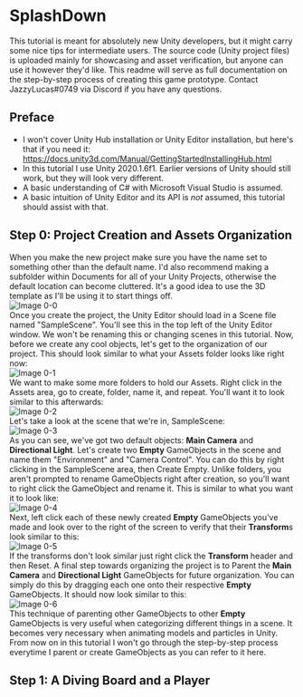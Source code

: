 # SplashDown
This tutorial is meant for absolutely new Unity developers, but it might carry some nice tips for intermediate users.
The source code (Unity project files) is uploaded mainly for showcasing and asset verification, but anyone can use it however they'd like.
This readme will serve as full documentation on the step-by-step process of creating this game prototype.
Contact JazzyLucas#0749 via Discord if you have any questions.

## Preface
* I won't cover Unity Hub installation or Unity Editor installation, but here's that if you need it: https://docs.unity3d.com/Manual/GettingStartedInstallingHub.html
* In this tutorial I use Unity 2020.1.6f1. Earlier versions of Unity should still work, but they will look very different.
* A basic understanding of C# with Microsoft Visual Studio is assumed.
* A basic intuition of Unity Editor and its API is *not* assumed, this tutorial should assist with that.

## Step 0: Project Creation and Assets Organization
When you make the new project make sure you have the name set to something other than the default name. I'd also recommend making a subfolder within Documents for all of your Unity Projects, otherwise the default location can become cluttered. It's a good idea to use the 3D template as I'll be using it to start things off.<br />
![Image 0-0](https://i.imgur.com/BVhjljQ.png)<br/>
Once you create the project, the Unity Editor should load in a Scene file named "SampleScene". You'll see this in the top left of the Unity Editor window. We won't be renaming this or changing scenes in this tutorial.
Now, before we create any cool objects, let's get to the organization of our project. This should look similar to what your Assets folder looks like right now:<br />
![Image  0-1](https://i.imgur.com/LBS8uZZ.png)<br/>
We want to make some more folders to hold our Assets. Right click in the Assets area, go to create, folder, name it, and repeat. You'll want it to look similar to this afterwards:<br/>
![Image  0-2](https://i.imgur.com/SXDkq16.png)<br/>
Let's take a look at the scene that we're in, SampleScene:<br />
![Image  0-3](https://i.imgur.com/ZIREclE.png)<br/>
As you can see, we've got two default objects: **Main Camera** and **Directional Light**. Let's create two **Empty** GameObjects in the scene and name them "Environment" and "Camera Control". You can do this by right clicking in the SampleScene area, then Create Empty. Unlike folders, you aren't prompted to rename GameObjects right after creation, so you'll want to right click the GameObject and rename it. This is similar to what you want it to look like:<br />
![Image  0-4](https://i.imgur.com/gKuUNm4.png)<br/>
Next, left click each of these newly created **Empty** GameObjects you've made and look over to the right of the screen to verify that their **Transform**s look similar to this:<br/>
![Image  0-5](https://i.imgur.com/JZemeYe.png)<br/>
If the transforms don't look similar just right click the **Transform** header and then Reset.
A final step towards organizing the project is to Parent the **Main Camera** and **Directional Light** GameObjects for future organization. You can simply do this by dragging each one onto their respective **Empty** GameObjects. It should now look similar to this:<br />
![Image  0-6](https://i.imgur.com/UGsgkmE.png)<br/>
This technique of parenting other GameObjects to other **Empty** GameObjects is very useful when categorizing different things in a scene. It becomes very necessary when animating models and particles in Unity. From now on in this tutorial I won't go through the step-by-step process everytime I parent or create GameObjects as you can refer to it here.<br/>

## Step 1: A Diving Board and a Player

